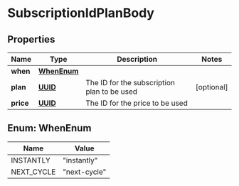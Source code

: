 # SubscriptionIdPlanBody

## Properties
Name | Type | Description | Notes
------------ | ------------- | ------------- | -------------
**when** | [**WhenEnum**](#WhenEnum) |  | 
**plan** | [**UUID**](UUID.md) | The ID for the subscription plan to be used |  [optional]
**price** | [**UUID**](UUID.md) | The ID for the price to be used | 

<a name="WhenEnum"></a>
## Enum: WhenEnum
Name | Value
---- | -----
INSTANTLY | &quot;instantly&quot;
NEXT_CYCLE | &quot;next-cycle&quot;
